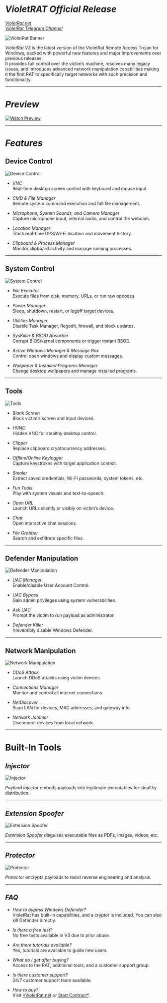 # *VioletRAT Official Release*
[*VioletRat.net*](https://violetrat.net/)  
[*VioletRat Telegram Channel*](https://t.me/V10LET_R4T)

![VioletRat Banner](https://files.catbox.moe/jy7dci.png)

*VioletRat V3* is the latest version of the VioletRat Remote Access Trojan for Windows, packed with powerful new features and major improvements over previous releases.  
It provides full control over the victim’s machine, resolves many legacy issues, and introduces advanced network manipulation capabilities making it the first RAT to specifically target networks with such precision and functionality.

---

# *Preview*
[![Watch Preview](https://dai.ly/k7bQFOukEnuluBCNaWE)](https://dai.ly/k7bQFOukEnuluBCNaWE)

---

# *Features*

## Device Control
![Device Control](https://files.catbox.moe/imyl4p.png)

- *VNC*  
  Real-time desktop screen control with keyboard and mouse input.

- *CMD & File Manager*  
  Remote system command execution and full file management.

- *Microphone, System Sounds, and Camera Manager*  
  Capture microphone input, internal audio, and control the webcam.

- *Location Manager*  
  Track real-time GPS/Wi-Fi location and movement history.

- *Clipboard & Process Manager*  
  Monitor clipboard activity and manage running processes.

---

## System Control
![System Control](https://files.catbox.moe/624do1.png)

- *File Executor*  
  Execute files from disk, memory, URLs, or run raw opcodes.

- *Power Manager*  
  Sleep, shutdown, restart, or logoff target devices.

- *Utilities Manager*  
  Disable Task Manager, Regedit, firewall, and block updates.

- *SysKiller & BSOD Absorber*  
  Corrupt BIOS/kernel components or trigger instant BSOD.

- *Active Windows Manager & Message Box*  
  Control open windows and display custom messages.

- *Wallpaper & Installed Programs Manager*  
  Change desktop wallpapers and manage installed programs.

---

## Tools
![Tools](https://files.catbox.moe/q2ofrw.png)

- *Blank Screen*  
  Block victim’s screen and input devices.

- *HVNC*  
  Hidden VNC for stealthy desktop control.

- *Clipper*  
  Replace clipboard cryptocurrency addresses.

- *Offline/Online Keylogger*  
  Capture keystrokes with target application context.

- *Stealer*  
  Extract saved credentials, Wi-Fi passwords, system tokens, etc.

- *Fun Tools*  
  Play with system visuals and text-to-speech.

- *Open URL*  
  Launch URLs silently or visibly on victim’s device.

- *Chat*  
  Open interactive chat sessions.

- *File Grabber*  
  Search and exfiltrate specific files.

---

## Defender Manipulation
![Defender Manipulation](https://files.catbox.moe/r80fpl.png)

- *UAC Manager*  
  Enable/disable User Account Control.

- *UAC Bypass*  
  Gain admin privileges using system vulnerabilities.

- *Ask UAC*  
  Prompt the victim to run payload as administrator.

- *Defender Killer*  
  Irreversibly disable Windows Defender.

---

## Network Manipulation
![Network Manipulation](https://files.catbox.moe/wkrv3p.png)

- *DDoS Attack*  
  Launch DDoS attacks using victim devices.

- *Connections Manager*  
  Monitor and control all internet connections.

- *NetDiscover*  
  Scan LAN for devices, MAC addresses, and gateway info.

- *Network Jammer*  
  Disconnect devices from local network.

---

# Built-In Tools

## *Injector*
![Injector](https://files.catbox.moe/eml4h2.png)

*Payload Injector* embeds payloads into legitimate executables for stealthy distribution.

---

## *Extension Spoofer*
![Extension Spoofer](https://files.catbox.moe/tiziu5.png)

*Extension Spoofer* disguises executable files as PDFs, images, videos, etc.

---

## *Protector*
![Protector](https://files.catbox.moe/knkbbk.png)

*Protector* encrypts payloads to resist reverse engineering and analysis.

---


## *FAQ*

- *How to bypass Windows Defender?*  
  VioletRat has built-in capabilities, and a cryptor is included. You can also kill Defender directly.

- *Is there a free test?*  
  No free tests available in V3 due to prior abuse.

- *Are there tutorials available?*  
  Yes, tutorials are available to guide new users.

- *What do I get after buying?*  
  Access to the RAT, additional tools, and a customer support group.

- *Is there customer support?*  
  24/7 customer support team available.

- *How to buy?*  
  Visit [*VioletRat.net](https://violetrat.net/) or [Start Contract*](#).
